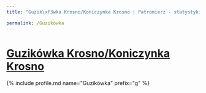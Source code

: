 ```yaml
---
title: "Guzik\xF3wka Krosno/Koniczynka Krosno | Patromierz - statystyki Patronite.pl"

permalink: /Guzikówka
---
```


# [Guzikówka Krosno/Koniczynka Krosno](https://patronite.pl/Guzikówka)

{% include profile.md name="Guzikówka" prefix="g" %}
